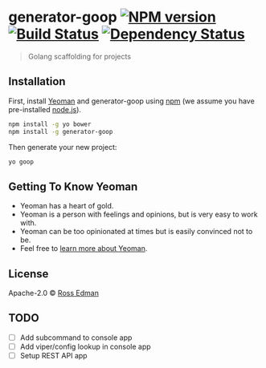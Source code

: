 # generator-goop [![NPM version][npm-image]][npm-url] [![Build Status][travis-image]][travis-url] [![Dependency Status][daviddm-image]][daviddm-url]
> Golang scaffolding for projects

## Installation

First, install [Yeoman](http://yeoman.io) and generator-goop using [npm](https://www.npmjs.com/) (we assume you have pre-installed [node.js](https://nodejs.org/)).

```bash
npm install -g yo bower
npm install -g generator-goop
```

Then generate your new project:

```bash
yo goop
```

## Getting To Know Yeoman

 * Yeoman has a heart of gold.
 * Yeoman is a person with feelings and opinions, but is very easy to work with.
 * Yeoman can be too opinionated at times but is easily convinced not to be.
 * Feel free to [learn more about Yeoman](http://yeoman.io/).

## License

Apache-2.0 © [Ross Edman]()


[npm-image]: https://badge.fury.io/js/generator-goop.svg
[npm-url]: https://npmjs.org/package/generator-goop
[travis-image]: https://travis-ci.org/rossedman/generator-goop.svg?branch=master
[travis-url]: https://travis-ci.org/rossedman/generator-goop
[daviddm-image]: https://david-dm.org/rossedman/generator-goop.svg?theme=shields.io
[daviddm-url]: https://david-dm.org/rossedman/generator-goop

## TODO

- [ ] Add subcommand to console app
- [ ] Add viper/config lookup in console app
- [ ] Setup REST API app
